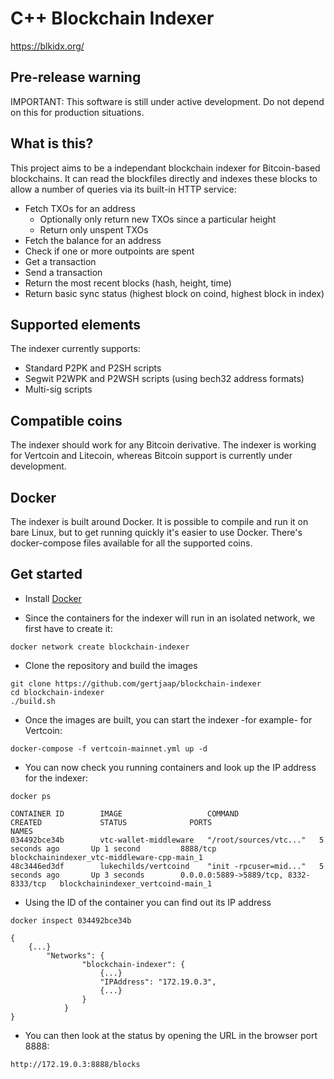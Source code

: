 # C++ Blockchain Indexer

https://blkidx.org/

Pre-release warning
----------------
IMPORTANT: This software is still under active development. Do not depend on this for production situations.

What is this?
----------------
This project aims to be a independant blockchain indexer for Bitcoin-based blockchains. It can read the blockfiles directly and indexes these blocks to allow a number of queries via its built-in HTTP service:

* Fetch TXOs for an address
    * Optionally only return new TXOs since a particular height
    * Return only unspent TXOs
* Fetch the balance for an address
* Check if one or more outpoints are spent
* Get a transaction
* Send a transaction
* Return the most recent blocks (hash, height, time)
* Return basic sync status (highest block on coind, highest block in index)

Supported elements
----------------
The indexer currently supports:
* Standard P2PK and P2SH scripts
* Segwit P2WPK and P2WSH scripts (using bech32 address formats)
* Multi-sig scripts

Compatible coins
----------------
The indexer should work for any Bitcoin derivative. The indexer is working for Vertcoin and Litecoin, whereas Bitcoin support is currently under development.

Docker
----------------
The indexer is built around Docker. It is possible to compile and run it on bare Linux, but to get running quickly it's easier to use Docker. There's docker-compose files available for all the supported coins.

Get started
----------------
* Install [Docker](https://www.docker.com/)

* Since the containers for the indexer will run in an isolated network, we first have to create it:
```
docker network create blockchain-indexer
```

* Clone the repository and build the images
```
git clone https://github.com/gertjaap/blockchain-indexer
cd blockchain-indexer
./build.sh
```

* Once the images are built, you can start the indexer -for example- for Vertcoin:
```
docker-compose -f vertcoin-mainnet.yml up -d
```

* You can now check you running containers and look up the IP address for the indexer:
```
docker ps
```

```
CONTAINER ID        IMAGE                   COMMAND                  CREATED             STATUS              PORTS                                   NAMES
034492bce34b        vtc-wallet-middleware   "/root/sources/vtc..."   5 seconds ago       Up 1 second         8888/tcp                                blockchainindexer_vtc-middleware-cpp-main_1
48c3446ed3df        lukechilds/vertcoind    "init -rpcuser=mid..."   5 seconds ago       Up 3 seconds        0.0.0.0:5889->5889/tcp, 8332-8333/tcp   blockchainindexer_vertcoind-main_1
```

* Using the ID of the container you can find out its IP address

```
docker inspect 034492bce34b
```

```
{
    {...}
        "Networks": {
                "blockchain-indexer": {
                    {...}
                    "IPAddress": "172.19.0.3",
                    {...}
                }
            }
}
```

* You can then look at the status by opening the URL in the browser port 8888:

```
http://172.19.0.3:8888/blocks
```

